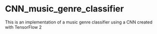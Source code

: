 # CNN_music_genre_classifier
This is an implementation of a music genre classifier using a CNN created with TensorFlow 2
